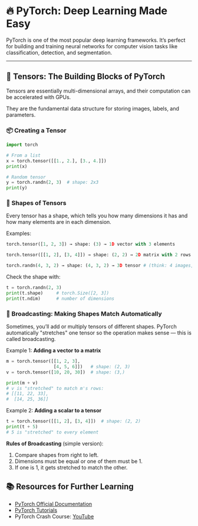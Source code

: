 # 🔥 PyTorch: Deep Learning Made Easy
PyTorch is one of the most popular deep learning frameworks. It’s perfect for building and training neural networks for computer vision tasks like classification, detection, and segmentation.  

---

## 🧱 Tensors: The Building Blocks of PyTorch  
Tensors are essentially multi-dimensional arrays, and their computation can be accelerated with GPUs.  

They are the fundamental data structure for storing images, labels, and parameters.

### 📦 Creating a Tensor
```python
import torch

# From a list
x = torch.tensor([[1., 2.], [3., 4.]])
print(x)

# Random tensor
y = torch.randn(2, 3)  # shape: 2x3
print(y)
```

### 📐 Shapes of Tensors
Every tensor has a shape, which tells you how many dimensions it has and how many elements are in each dimension.

Examples:
```python
torch.tensor([1, 2, 3]) → shape: (3) → 1D vector with 3 elements

torch.tensor([[1, 2], [3, 4]]) → shape: (2, 2) → 2D matrix with 2 rows and 2 columns

torch.randn(4, 3, 2) → shape: (4, 3, 2) → 3D tensor # (think: 4 images, each 3×2 pixels)
```

Check the shape with:

```python
t = torch.randn(2, 3)
print(t.shape)     # torch.Size([2, 3])
print(t.ndim)      # number of dimensions
```

### 📏 Broadcasting: Making Shapes Match Automatically
Sometimes, you’ll add or multiply tensors of different shapes.
PyTorch automatically "stretches" one tensor so the operation makes sense — this is called broadcasting.

Example 1: **Adding a vector to a matrix**

```python
m = torch.tensor([[1, 2, 3],
                  [4, 5, 6]])   # shape: (2, 3)
v = torch.tensor([10, 20, 30])  # shape: (3,)

print(m + v)
# v is "stretched" to match m's rows:
# [[11, 22, 33],
#  [14, 25, 36]]
```

Example 2: **Adding a scalar to a tensor**

```python
t = torch.tensor([[1, 2], [3, 4]])  # shape: (2, 2)
print(t + 5)
# 5 is "stretched" to every element
```

**Rules of Broadcasting** (simple version):

1. Compare shapes from right to left.
2. Dimensions must be equal or one of them must be 1.
3. If one is 1, it gets stretched to match the other.

## 📚 Resources for Further Learning
- [PyTorch Official Documentation](https://pytorch.org/docs/stable/index.html)
- [PyTorch Tutorials](https://pytorch.org/tutorials/)
- PyTorch Crash Course: [YouTube](https://www.youtube.com/watch?v=OIenNRt2bjg)
